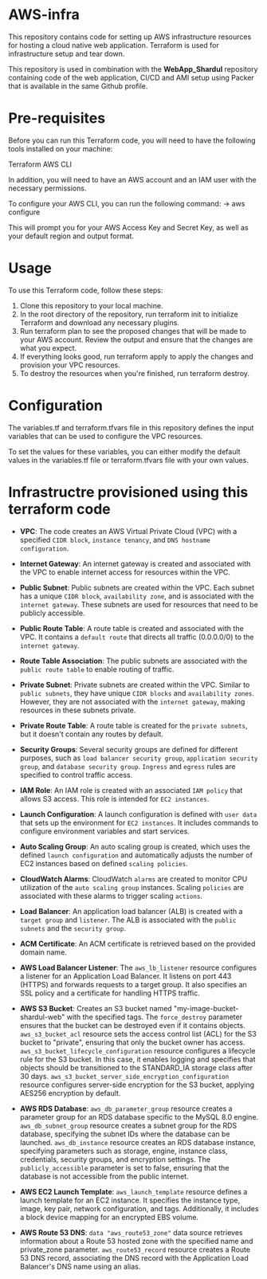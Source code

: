 # AWS-infra
This repository contains code for setting up AWS infrastructure resources for hosting a cloud native web application. Terraform is used for infrastructure setup and tear down.

This repository is used in combination with the **WebApp_Shardul** repository containing code of the web application, CI/CD and AMI setup using Packer that is available in the same Github profile. 

# Pre-requisites
Before you can run this Terraform code, you will need to have the following tools installed on your machine:

Terraform
AWS CLI

In addition, you will need to have an AWS account and an IAM user with the necessary permissions.

To configure your AWS CLI, you can run the following command:
-> aws configure

This will prompt you for your AWS Access Key and Secret Key, as well as your default region and output format.

# Usage
To use this Terraform code, follow these steps:

1) Clone this repository to your local machine.
2) In the root directory of the repository, run terraform init to initialize Terraform and download any necessary plugins.
3) Run terraform plan to see the proposed changes that will be made to your AWS account. Review the output and ensure that the changes are what you expect.
4) If everything looks good, run terraform apply to apply the changes and provision your VPC resources.
5) To destroy the resources when you're finished, run terraform destroy.

# Configuration

The variables.tf and terraform.tfvars file in this repository defines the input variables that can be used to configure the VPC resources.

To set the values for these variables, you can either modify the default values in the variables.tf file or terraform.tfvars file with your own values.



# Infrastructre provisioned using this terraform code

- **VPC**: The code creates an AWS Virtual Private Cloud (VPC) with a specified `CIDR block`, `instance tenancy`, and `DNS hostname configuration`.

- **Internet Gateway**: An internet gateway is created and associated with the VPC to enable internet access for resources within the VPC.

- **Public Subnet**: Public subnets are created within the VPC. Each subnet has a unique `CIDR block`, `availability zone`, and is associated with the `internet gateway`. These subnets are used for resources that need to be publicly accessible.

- **Public Route Table**: A route table is created and associated with the VPC. It contains a `default route` that directs all traffic (0.0.0.0/0) to the `internet gateway`.

- **Route Table Association**: The public subnets are associated with the `public route table` to enable routing of traffic.

- **Private Subnet**: Private subnets are created within the VPC. Similar to `public subnets`, they have unique `CIDR blocks` and `availability zones`. However, they are not associated with the `internet gateway`, making resources in these subnets private.

- **Private Route Table**: A route table is created for the `private subnets`, but it doesn't contain any routes by default.

- **Security Groups**: Several security groups are defined for different purposes, such as `load balancer security group`, `application security group`, and `database security group`. `Ingress` and `egress` rules are specified to control traffic access.

- **IAM Role**: An IAM role is created with an associated `IAM policy` that allows S3 access. This role is intended for `EC2 instances`.

- **Launch Configuration**: A launch configuration is defined with `user data` that sets up the environment for `EC2 instances`. It includes commands to configure environment variables and start services.

- **Auto Scaling Group**: An auto scaling group is created, which uses the defined `launch configuration` and automatically adjusts the number of EC2 instances based on defined `scaling policies`.

- **CloudWatch Alarms**: CloudWatch `alarms` are created to monitor CPU utilization of the `auto scaling group` instances. Scaling `policies` are associated with these alarms to trigger scaling `actions`.

- **Load Balancer**: An application load balancer (ALB) is created with a `target group` and `listener`. The ALB is associated with the `public subnets` and the `security group`.

- **ACM Certificate**: An ACM certificate is retrieved based on the provided domain name.

- **AWS Load Balancer Listener**: The `aws_lb_listener` resource configures a listener for an Application Load Balancer. It listens on port 443 (HTTPS) and forwards requests to a target group. It also specifies an SSL policy and a certificate for handling HTTPS traffic.

- **AWS S3 Bucket**: Creates an S3 bucket named "my-image-bucket-shardul-web" with the specified tags. The `force_destroy` parameter ensures that the bucket can be destroyed even if it contains objects. `aws_s3_bucket_acl` resource sets the access control list (ACL) for the S3 bucket to "private", ensuring that only the bucket owner has access. `aws_s3_bucket_lifecycle_configuration` resource configures a lifecycle rule for the S3 bucket. In this case, it enables logging and specifies that objects should be transitioned to the STANDARD_IA storage class after 30 days. `aws_s3_bucket_server_side_encryption_configuration` resource configures server-side encryption for the S3 bucket, applying AES256 encryption by default.

- **AWS RDS Database**: `aws_db_parameter_group` resource creates a parameter group for an RDS database specific to the MySQL 8.0 engine. `aws_db_subnet_group` resource creates a subnet group for the RDS database, specifying the subnet IDs where the database can be launched. `aws_db_instance` resource creates an RDS database instance, specifying parameters such as storage, engine, instance class, credentials, security groups, and encryption settings. The `publicly_accessible` parameter is set to false, ensuring that the database is not accessible from the public internet.

- **AWS EC2 Launch Template**: `aws_launch_template` resource defines a launch template for an EC2 instance. It specifies the instance type, image, key pair, network configuration, and tags. Additionally, it includes a block device mapping for an encrypted EBS volume.

- **AWS Route 53 DNS**: `data "aws_route53_zone"` data source retrieves information about a Route 53 hosted zone with the specified name and private_zone parameter. `aws_route53_record` resource creates a Route 53 DNS record, associating the DNS record with the Application Load Balancer's DNS name using an alias.





